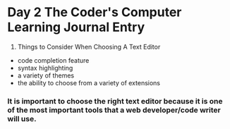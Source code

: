 # Day 2 The Coder's Computer Learning Journal Entry

1. Things to Consider When Choosing A Text Editor
* code completion feature
* syntax highlighting
* a variety of themes
* the ability to choose from a variety of extensions

### It is important to choose the right text editor because it is one of the most important tools that a web developer/code writer will use.
